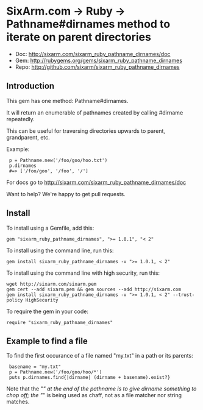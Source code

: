 # SixArm.com → Ruby → <br> Pathname#dirnames method to iterate on parent directories

* Doc: <http://sixarm.com/sixarm_ruby_pathname_dirnames/doc>
* Gem: <http://rubygems.org/gems/sixarm_ruby_pathname_dirnames>
* Repo: <http://github.com/sixarm/sixarm_ruby_pathname_dirnames>
<!--HEADER-SHUT-->


## Introduction

This gem has one method: Pathname#dirnames.

It will return an enumerable of pathnames created by calling #dirname repeatedly.

This can be useful for traversing directories upwards to parent, grandparent, etc.

Example:

     p = Pathname.new('/foo/goo/hoo.txt')
     p.dirnames
     #=> ['/foo/goo', '/foo', '/']

For docs go to <http://sixarm.com/sixarm_ruby_pathname_dirnames/doc>

Want to help? We're happy to get pull requests.


<!--INSTALL-OPEN-->

## Install

To install using a Gemfile, add this:

    gem "sixarm_ruby_pathname_dirnames", ">= 1.0.1", "< 2"

To install using the command line, run this:

    gem install sixarm_ruby_pathname_dirnames -v ">= 1.0.1, < 2"

To install using the command line with high security, run this:

    wget http://sixarm.com/sixarm.pem
    gem cert --add sixarm.pem && gem sources --add http://sixarm.com
    gem install sixarm_ruby_pathname_dirnames -v ">= 1.0.1, < 2" --trust-policy HighSecurity

To require the gem in your code:

    require "sixarm_ruby_pathname_dirnames"

<!--INSTALL-SHUT-->


## Example to find a file

To find the first occurance of a file named "my.txt" in a path or its parents:

     basename = "my.txt"
     p = Pathname.new('/foo/goo/hoo/*')
     puts p.dirnames.find{|dirname| (dirname + basename).exist?}

Note that the "*" at the end of the pathname is to give dirname something to chop off; the "*" is being used as chaff, not as a file matcher nor string matches.

